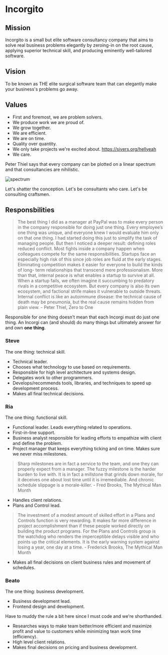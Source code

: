 # Incorgito

## Mission 

Incorgito is a small but elite software consultancy company that aims to solve real business problems elegantly by zeroing-in on the root cause, applying superior technical skill, and producing eminently well-tailored software. 

## Vision 

To be known as THE elite surgical software team that can elegantly make your business's problems go away.

## Values
 * First and foremost, we are problem solvers.
 * We produce work we are proud of.
 * We grow together.
 * We are efficient. 
 * We are on time.
 * Quality over quantity.
 * We only take projects we're excited about. https://sivers.org/hellyeah
 * We care.
 
Peter Thiel says that every company can be plotted on a linear spectrum and that consultancies are nihilistic.

![spectrum](https://cloud.githubusercontent.com/assets/3739702/26032384/d926713a-38c4-11e7-9816-b75f923ae4f1.png)

Let's shatter the conception. Let's be consultants who care. Let's be consulting craftsmen.

## Responsbilities 

>The best thing I did as a manager at PayPal was to make every person in the company responsible for doing just one thing. Every employee’s one thing was unique, and everyone knew I would evaluate him only on that one thing. I had started doing this just to simplify the task of managing people. But then I noticed a deeper result: defining roles reduced conflict. Most fights inside a company happen when colleagues compete for the same responsibilities. Startups face an especially high risk of this since job roles are fluid at the early stages. Eliminating competition makes it easier for everyone to build the kinds of long- term relationships that transcend mere professionalism. More than that, internal peace is what enables a startup to survive at all. When a startup fails, we often imagine it succumbing to predatory rivals in a competitive ecosystem. But every company is also its own ecosystem, and factional strife makes it vulnerable to outside threats. Internal conflict is like an autoimmune disease: the technical cause of death may be pneumonia, but the real cause remains hidden from plain view. - Peter Thiel, Zero to One

Responsible for one thing doesn't mean that each Incorgi must do just one thing. An Incorgi can (and should) do many things but ultimately answer for and own **one thing**.

### Steve

The one thing: technical skill. 

* Technical leader.
* Chooses what technology to use based on requirements. 
* Responsible for high level architecture and systems design. 
* Delegates work to other programmers.
* Develops/recommends tools, libraries, and techniques to speed up development process.
* Makes all final technical decisions.

### Ria

The one thing: functional skill.

* Functional leader. Leads everything related to operations.
* First-in-line support.
* Business analyst responsible for leading efforts to empathize with client and define the problem.
* Project manager that keeps everything ticking and on time. Makes sure we never miss milestones.

> Sharp milestones are in fact a service to the team, and one they can properly expect from a manager. The fuzzy milestone is the harder burden to live with. It is in fact a millstone that grinds down morale, for it deceives one about lost time until it is irremediable. And chronic schedule slippage is a morale-killer. - Fred Brooks, The Mythical Man Month

* Handles client relations.
* Plans and Control lead.

> The investment of a modest amount of skilled effort in a Plans and Controls function is very rewarding. It makes far more difference in project accomplishment than if these people worked directly on building the product programs. For the Plans and Controls group is the watchdog who renders the imperceptible delays visible and who points up the critical elements. It is the early warning system against losing a year, one day at a time. - Frederick Brooks, The Mythical Man Month 

* Makes all final decisions on client business rules and movement of schedules.

### Beato

The one thing: business development.

* Business development lead.
* Frontend design and development.

Have to muddy the rule a bit here since I must code and we're shorthanded.

* Researches ways to make team better/more efficient and maximize profit and value to customers while minimizing tean work time (efficiency).
* High level client relations.
* Makes final decisions on pricing and business development.

